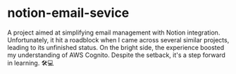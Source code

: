 # notion-email-sevice

 A project aimed at simplifying email management with Notion integration. Unfortunately, it hit a roadblock when I came across several similar projects, leading to its unfinished status. On the bright side, the experience boosted my understanding of AWS Cognito. Despite the setback, it's a step forward in learning. 🛠️💻
